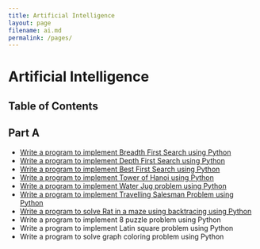 ```yaml
---
title: Artificial Intelligence
layout: page
filename: ai.md
permalink: /pages/
---
```

# Artificial Intelligence
## Table of Contents
## Part A

- [Write a program to implement Breadth First Search using Python](/Semester_4/Artificial_Inteligence/breadth-first-search.py)
- [Write a program to implement Depth First Search using Python](/Semester_4/Artificial_Inteligence/depth-first-search.py)
- [Write a program to implement Best First Search using Python](/Semester_4/Artificial_Inteligence/best-first-search.py)
- [Write a program to implement Tower of Hanoi using Python](/Semester_4/Artificial_Inteligence/tower-of-hanoi.py)
- [Write a program to implement Water Jug problem using Python](/Semester_4/Artificial_Inteligence/water-jug.py)
- [Write a program to implement Travelling Salesman Problem using Python](/Semester_4/Artificial_Inteligence/travelling-sales-man.py)
- [Write a program to solve Rat in a maze using backtracing using Python](/Semester_4/Artificial_Inteligence/maze-problem.py)
- Write a program to implement 8 puzzle problem using Python
- Write a program to implement Latin square problem using Python
- Write a program to solve graph coloring problem using Python